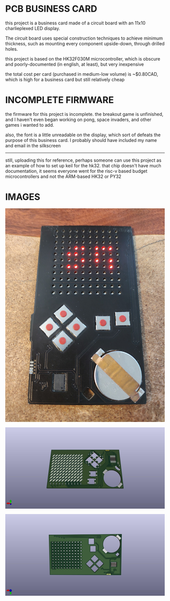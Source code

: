 # PCB BUSINESS CARD

this project is a business card made of a circuit board with an 11x10 charlieplexed LED display.

The circuit board uses special construction techniques to achieve minimum thickness, such as mounting every component upside-down, through drilled holes.

this project is based on the HK32F030M microcontroller, which is obscure and poorly-documented (in english, at least), but very inexpensive

the total cost per card (purchased in medium-low volume) is ~$0.80CAD, which is high for a business card but still relatively cheap

# INCOMPLETE FIRMWARE

the firmware for this project is incomplete. the breakout game is unfinished, and I haven't even began working on pong, space invaders, and other games i wanted to add.

also, the font is a little unreadable on the display, which sort of defeats the purpose of this business card. I probably should have included my name and email in the silkscreen

---

still, uploading this for reference, perhaps someone can use this project as an example of how to set up keil for the hk32. that chip doesn't have much documentation, it seems everyone went for the risc-v based budget microcontrollers and not the ARM-based HK32 or PY32


# IMAGES

![assembled](images/assembled.jpg)

![back](images/render_back.jpg)

![front](images/render_front.jpg)
